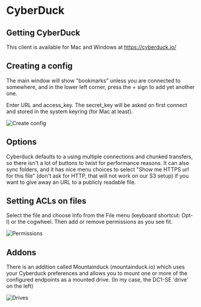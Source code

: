 # CyberDuck

## Getting CyberDuck

This client is available for Mac and Windows at
https://cyberduck.io/

## Creating a config

The main window will show "bookmarks" unless you are connected
to somewhere, and in the lower left corner, press the + sign
to add yet another one.

Enter URL and access_key. The secret_key will be asked on first
connect and stored in the system keyring (for Mac at least).

![Create config](/images/cyberduck1.png)

## Options

Cyberduck defaults to a using multiple connections and chunked
transfers, so there isn't a lot of buttons to twist for performance
reasons. It can also sync folders, and it has nice menu choices
to select "Show me HTTPS url for this file" (don't ask for HTTP,
that will not work on our S3 setup) if you want to give away an
URL to a publicly readable file.

## Setting ACLs on files

Select the file and choose Info from the File menu (keyboard
shortcut: Opt-I) or the cogwheel. Then add or remove permissions
as you see fit.

![Permissions](/images/cyberduck2.png)

## Addons

There is an addition called Mountainduck (mountainduck.io) which
uses your Cyberduck preferences and allows you to mount one or
more of the configured endpoints as a mounted drive. (In my case,
the DC1-SE 'drive' on the left)

![Drives](/images/mountainduck1.png)

